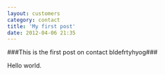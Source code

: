 ```yaml
---
layout: customers
category: contact
title: 'My first post'
date: 2012-04-06 21:35
---
```


###This is the first post on contact bldefrtyhyog###

Hello world.



